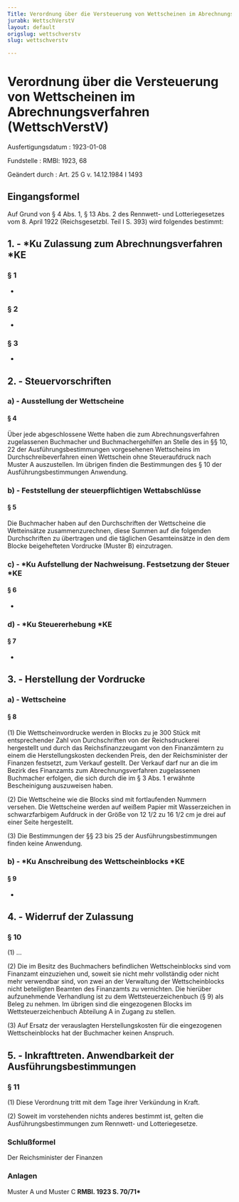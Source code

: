 ```yaml
---
Title: Verordnung über die Versteuerung von Wettscheinen im Abrechnungsverfahren
jurabk: WettschVerstV
layout: default
origslug: wettschverstv
slug: wettschverstv

---
```


# Verordnung über die Versteuerung von Wettscheinen im Abrechnungsverfahren (WettschVerstV)

Ausfertigungsdatum
:   1923-01-08

Fundstelle
:   RMBl: 1923, 68

Geändert durch
:   Art. 25 G v. 14.12.1984 I 1493

## Eingangsformel

Auf Grund von § 4 Abs. 1, § 13 Abs. 2 des Rennwett- und
Lotteriegesetzes vom 8. April 1922 (Reichsgesetzbl. Teil I S. 393)
wird folgendes bestimmt:

## 1. - *Ku Zulassung zum Abrechnungsverfahren *KE

### § 1

-

### § 2

-

### § 3

-

## 2. - Steuervorschriften

### a) - Ausstellung der Wettscheine

#### § 4

Über jede abgeschlossene Wette haben die
zum Abrechnungsverfahren zugelassenen              Buchmacher und
Buchmachergehilfen an Stelle des in §§ 10,
22              der Ausführungsbestimmungen vorgesehenen Wettscheins
im Durchschreibeverfahren einen Wettschein ohne Steueraufdruck nach
Muster A auszustellen. Im übrigen finden die Bestimmungen des § 10 der
Ausführungsbestimmungen Anwendung.

### b) - Feststellung der steuerpflichtigen Wettabschlüsse

#### § 5

Die Buchmacher haben auf den Durchschriften der Wettscheine die
Wetteinsätze zusammenzurechnen, diese Summen auf die folgenden
Durchschriften zu übertragen und die täglichen Gesamteinsätze in den
dem Blocke beigehefteten Vordrucke (Muster B) einzutragen.

### c) - *Ku Aufstellung der Nachweisung. Festsetzung der Steuer *KE

#### § 6

-

### d) - *Ku Steuererhebung *KE

#### § 7

-

## 3. - Herstellung der Vordrucke

### a) - Wettscheine

#### § 8

(1) Die Wettscheinvordrucke werden in Blocks zu je 300 Stück mit
entsprechender Zahl von Durchschriften von der
Reichsdruckerei              hergestellt und durch das
Reichsfinanzzeugamt              von den Finanzämtern zu einem die
Herstellungskosten deckenden Preis, den der
Reichsminister der Finanzen              festsetzt, zum Verkauf
gestellt. Der Verkauf darf nur an die im Bezirk des Finanzamts zum
Abrechnungsverfahren zugelassenen Buchmacher erfolgen, die sich durch
die im § 3 Abs. 1 erwähnte Bescheinigung auszuweisen haben.

(2) Die Wettscheine wie die Blocks sind mit fortlaufenden Nummern
versehen. Die Wettscheine werden auf weißem Papier mit Wasserzeichen
in schwarzfarbigem Aufdruck in der Größe von 12 1/2 zu 16 1/2 cm je
drei auf einer Seite hergestellt.

(3) Die Bestimmungen der
§§ 23 bis 25              der Ausführungsbestimmungen finden keine
Anwendung.

### b) - *Ku Anschreibung des Wettscheinblocks *KE

#### § 9

-

## 4. - Widerruf der Zulassung

### § 10

(1) ...

(2) Die im Besitz des Buchmachers befindlichen Wettscheinblocks sind
vom Finanzamt einzuziehen und, soweit sie nicht mehr vollständig oder
nicht mehr verwendbar sind, von zwei an der Verwaltung der
Wettscheinblocks nicht beteiligten Beamten des Finanzamts zu
vernichten. Die hierüber aufzunehmende Verhandlung ist zu dem
Wettsteuerzeichenbuch (§ 9) als Beleg zu nehmen. Im übrigen sind die
eingezogenen Blocks im Wettsteuerzeichenbuch Abteilung A in Zugang zu
stellen.

(3) Auf Ersatz der verauslagten Herstellungskosten für die
eingezogenen Wettscheinblocks hat der Buchmacher keinen Anspruch.

## 5. - Inkrafttreten. Anwendbarkeit der Ausführungsbestimmungen

### § 11

(1) Diese Verordnung tritt mit dem Tage ihrer Verkündung in Kraft.

(2) Soweit im vorstehenden nichts anderes bestimmt ist, gelten die
Ausführungsbestimmungen zum Rennwett- und Lotteriegesetze.

### Schlußformel

Der Reichsminister der Finanzen

### Anlagen

Muster A
und Muster C **RMBl. 1923 S. 70/71\***

